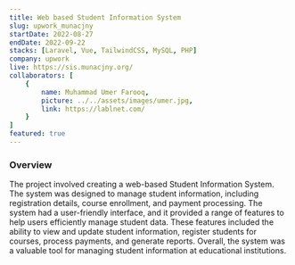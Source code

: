 ```yaml
---
title: Web based Student Information System
slug: upwork_munacjny
startDate: 2022-08-27
endDate: 2022-09-22
stacks: [Laravel, Vue, TailwindCSS, MySQL, PHP]
company: upwork
live: https://sis.munacjny.org/
collaborators: [
    {
        name: Muhammad Umer Farooq,
        picture: ../../assets/images/umer.jpg,
        link: https://lablnet.com/
    }
]
featured: true
---
```


### Overview
The project involved creating a web-based Student Information System. The system was designed to manage student information, including registration details, course enrollment, and payment processing. The system had a user-friendly interface, and it provided a range of features to help users efficiently manage student data. These features included the ability to view and update student information, register students for courses, process payments, and generate reports. Overall, the system was a valuable tool for managing student information at educational institutions.
